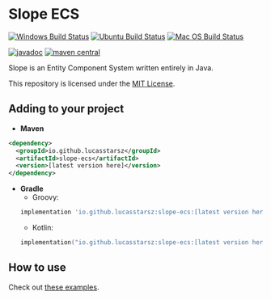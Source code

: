 # Slope ECS
[![Windows Build Status][Windows-Build-SVG]][Windows-Build-Action]
[![Ubuntu Build Status][Ubuntu-Build-SVG]][Ubuntu-Build-Action]
[![Mac OS Build Status][MacOS-Build-SVG]][MacOS-Build-Action]

[![javadoc][Javadoc-SVG]][Javadoc]
[![maven central][Maven-Central-SVG]][Maven-Central]

Slope is an Entity Component System written entirely in Java.

This repository is licensed under the [MIT License][MIT-License].

## Adding to your project
- **Maven**
```xml
<dependency>
  <groupId>io.github.lucasstarsz</groupId>
  <artifactId>slope-ecs</artifactId>
  <version>[latest version here]</version>
</dependency>
```
- **Gradle**
    - Groovy:
    ```groovy
    implementation 'io.github.lucasstarsz:slope-ecs:[latest version here]'
    ```
    - Kotlin:
    ```kotlin
    implementation("io.github.lucasstarsz:slope-ecs:[latest version here]")
    ```

## How to use
Check out [these examples](src/examples).


[Windows-Build-Action]: https://github.com/lucasstarsz/Slope-ECS/actions?query=workflow%3ABuild-Windows "Actions: Windows Build"
[Windows-Build-SVG]: https://github.com/lucasstarsz/Slope-ECS/workflows/Build-Windows/badge.svg

[Ubuntu-Build-Action]: https://github.com/lucasstarsz/Slope-ECS/actions?query=workflow%3ABuild-Ubuntu "Actions: Ubuntu Build"
[Ubuntu-Build-SVG]: https://github.com/lucasstarsz/Slope-ECS/workflows/Build-Ubuntu/badge.svg

[MacOS-Build-Action]: https://github.com/lucasstarsz/Slope-ECS/actions?query=workflow%3ABuild-MacOS "Actions: Mac OS Build"
[MacOS-Build-SVG]: https://github.com/lucasstarsz/Slope-ECS/workflows/Build-MacOS/badge.svg

[Maven-Central]: https://maven-badges.herokuapp.com/maven-central/io.github.lucasstarsz/slope-ecs "Slope ECS on Maven Central"
[Maven-Central-SVG]: https://maven-badges.herokuapp.com/maven-central/io.github.lucasstarsz/slope-ecs/badge.svg

[Javadoc]: https://javadoc.io/doc/io.github.lucasstarsz/slope-ecs "Slope ECS Documentation"
[Javadoc-SVG]: https://javadoc.io/badge2/io.github.lucasstarsz/slope-ecs/javadoc.svg

[MIT-License]: LICENSE.txt "MIT Licensing"
